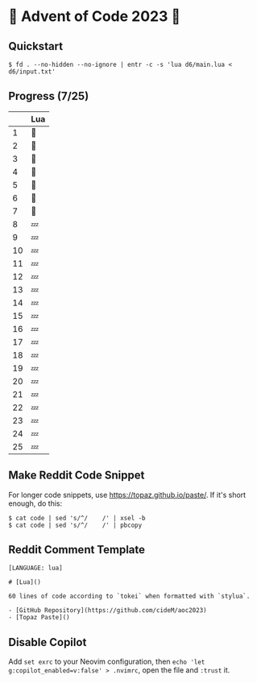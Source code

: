 # :christmas_tree: Advent of Code 2023 :santa:

## Quickstart

```shell
$ fd . --no-hidden --no-ignore | entr -c -s 'lua d6/main.lua < d6/input.txt'
```

## Progress (7/25)

|     | Lua    |
| --- | ------ |
| 1   | :bell: |
| 2   | :bell: |
| 3   | :bell: |
| 4   | :bell:  |
| 5   | :bell:  |
| 6   | :bell:  |
| 7   | :bell:  |
| 8   | :zzz:  |
| 9   | :zzz:  |
| 10  | :zzz:  |
| 11  | :zzz:  |
| 12  | :zzz:  |
| 13  | :zzz:  |
| 14  | :zzz:  |
| 15  | :zzz:  |
| 16  | :zzz:  |
| 17  | :zzz:  |
| 18  | :zzz:  |
| 19  | :zzz:  |
| 20  | :zzz:  |
| 21  | :zzz:  |
| 22  | :zzz:  |
| 23  | :zzz:  |
| 24  | :zzz:  |
| 25  | :zzz:  |

## Make Reddit Code Snippet

For longer code snippets, use https://topaz.github.io/paste/. If it's short enough, do this:

```
$ cat code | sed 's/^/    /' | xsel -b
$ cat code | sed 's/^/    /' | pbcopy
```

## Reddit Comment Template

```text
[LANGUAGE: lua]

# [Lua]()

60 lines of code according to `tokei` when formatted with `stylua`.

- [GitHub Repository](https://github.com/cideM/aoc2023)
- [Topaz Paste]()
```

## Disable Copilot

Add `set exrc` to your Neovim configuration, then `echo 'let g:copilot_enabled=v:false' > .nvimrc`, open the file and `:trust` it.
